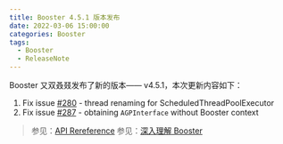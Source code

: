 ```yaml
---
title: Booster 4.5.1 版本发布
date: 2022-03-06 15:00:00
categories: Booster
tags:
  - Booster
  - ReleaseNote
---
```


Booster 又双叒叕发布了新的版本—— v4.5.1，本次更新内容如下：

1. Fix issue [#280](https://github.com/didi/booster/issues/280) - thread renaming for ScheduledThreadPoolExecutor
1. Fix issue [#287](https://github.com/didi/booster/issues/287) - obtaining `AGPInterface` without Booster context

> 参见：[API Rereference](https://reference.johnsonlee.io/booster)
> 参见：[深入理解 Booster](https://booster.johnsonlee.io)
